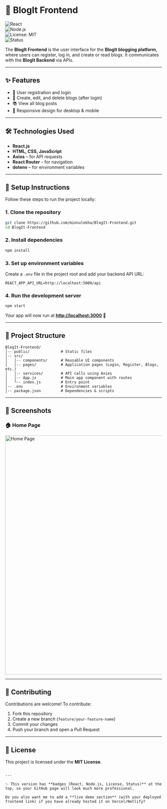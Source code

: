 
# 📖 BlogIt Frontend  

![React](https://img.shields.io/badge/React-18.2.0-blue?logo=react)  
![Node.js](https://img.shields.io/badge/Node.js-18.x-green?logo=node.js)  
![License: MIT](https://img.shields.io/badge/License-MIT-yellow.svg)  
![Status](https://img.shields.io/badge/Status-Active-success)  

The **BlogIt Frontend** is the user interface for the **BlogIt blogging platform**, where users can register, log in, and create or read blogs. It communicates with the **BlogIt Backend** via APIs.  

---

## ✨ Features  

- 🔐 User registration and login  
- 📝 Create, edit, and delete blogs (after login)  
- 📚 View all blog posts  
- 📱 Responsive design for desktop & mobile  

---

## 🛠️ Technologies Used  

- **React.js**  
- **HTML, CSS, JavaScript**  
- **Axios** – for API requests  
- **React Router** – for navigation  
- **dotenv** – for environment variables  

---

## 🚀 Setup Instructions  

Follow these steps to run the project locally:  

### 1. Clone the repository  

```bash
git clone https://github.com/minnulekha/BlogIt-Frontend.git
cd BlogIt-Frontend
````

### 2. Install dependencies

```bash
npm install
```

### 3. Set up environment variables

Create a `.env` file in the project root and add your backend API URL:

```env
REACT_APP_API_URL=http://localhost:5000/api
```

### 4. Run the development server

```bash
npm start
```

Your app will now run at **[http://localhost:3000](http://localhost:3000)** 🚀

---

## 📂 Project Structure

```
BlogIt-Frontend/
│-- public/              # Static files  
│-- src/  
│   │-- components/      # Reusable UI components  
│   │-- pages/           # Application pages (Login, Register, Blogs, etc.)  
│   │-- services/        # API calls using Axios  
│   │-- App.js           # Main app component with routes  
│   └-- index.js         # Entry point  
│-- .env                 # Environment variables  
│-- package.json         # Dependencies & scripts  
```

---

## 📸 Screenshots

### 🏠 Home Page

<img width="1366" height="768" alt="Home Page" src="https://github.com/user-attachments/assets/81d82d13-55d3-4857-8264-6b4d48cfeb7f" />  

---

## 🤝 Contributing

Contributions are welcome! To contribute:

1. Fork this repository
2. Create a new branch (`feature/your-feature-name`)
3. Commit your changes
4. Push your branch and open a Pull Request

---

## 📜 License

This project is licensed under the **MIT License**.

```

---

✨ This version has **badges (React, Node.js, License, Status)** at the top, so your GitHub page will look much more professional.  

Do you also want me to add a **live demo section** (with your deployed frontend link) if you have already hosted it on Vercel/Netlify?
```


